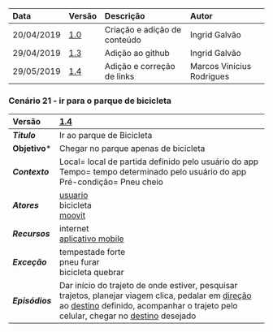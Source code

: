 |Data|Versão|Descrição|Autor|
|:---|:---|:---|:---|
|20/04/2019|[1.0](https://github.com/Andre-Eduardo/2019.1-Requisitos-Moovit/tree/master/cenarios/versao%20cenarios%201.0)|Criação e adição de conteúdo|Ingrid Galvão|
|29/04/2019|[1.3](https://github.com/Andre-Eduardo/2019.1-Requisitos-Moovit/tree/master/cenarios/versao%20cenarios%201.3)|Adição ao github|Ingrid Galvão|
|29/05/2019|[1.4](https://github.com/Andre-Eduardo/2019.1-Requisitos-Moovit/tree/master/cenarios/versao%20cenarios%201.4)|Adição e correção de links |Marcos Vinícius Rodrigues|

### Cenário 21 - ir para o parque de bicicleta
|Versão|[1.4](https://github.com/Andre-Eduardo/2019.1-Requisitos-Moovit/tree/master/cenarios/versao%20cenarios%201.4)
|:-|:-|
|***Titulo***|Ir ao parque de Bicicleta
|**Objetivo***|Chegar no parque apenas de bicicleta|
|***Contexto***|Local= local de partida definido pelo usuário do app <br> Tempo= tempo determinado pelo usuário do app<br>Pré-condição= Pneu cheio
|***Atores***|[usuario](https://github.com/Andre-Eduardo/2019.1-Requisitos-Moovit/wiki/L65-Usu%C3%A1rio)<br>bicicleta<br>[moovit](https://github.com/Andre-Eduardo/2019.1-Requisitos-Moovit/wiki/L38---moovit)
|***Recursos***|internet<br>[aplicativo mobile](https://github.com/Andre-Eduardo/2019.1-Requisitos-Moovit/wiki/L03---aplica%C3%A7ao-mobile)
|***Exceção***|tempestade forte<br>pneu furar<br>bicicleta quebrar
|***Episódios***|Dar início do trajeto de onde estiver, pesquisar trajetos, planejar viagem clica, pedalar em [direção](https://github.com/Andre-Eduardo/2019.1-Requisitos-Moovit/wiki/L15---dire%C3%A7%C3%A3o) ao [destino](https://github.com/Andre-Eduardo/2019.1-Requisitos-Moovit/wiki/L14---destino) definido, acompanhar o trajeto pelo celular, chegar no [destino](https://github.com/Andre-Eduardo/2019.1-Requisitos-Moovit/wiki/L14---destino) desejado|
